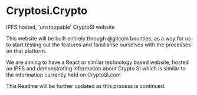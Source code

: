# Cryptosi.Crypto
IPFS hosted, 'unstoppable' CryptoSI website

This website will be built entirely through @gitcoin bounties, as a way for us to start testing out the features and familiarise ourselves with the processes on that platform.

We are aiming to have a React or similar technology based website, hosted on IPFS and demonstrating information about Crypto SI which is similar to the information currently held on CryptoSI.com

This Readme will be further updated as this process is continued.
